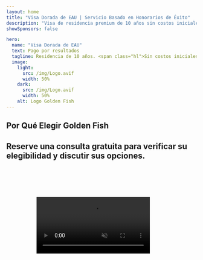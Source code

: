 ```yaml
---
layout: home
title: "Visa Dorada de EAU | Servicio Basado en Honorarios de Éxito"
description: "Visa de residencia premium de 10 años sin costos iniciales - pague solo después de la aprobación. Gestión completa de solicitudes con 98% de tasa de éxito. Servicio de renovación gratuito, solo tasas gubernamentales."
showSponsors: false

hero:
  name: "Visa Dorada de EAU"
  text: Pago por resultados
  tagline: Residencia de 10 años. <span class="hl">Sin costos iniciales</span> - pague solo después de la aprobación. 98% de tasa de éxito.
  image:
    light:
      src: /img/Logo.avif
      width: 50%
    dark:
      src: /img/Logo.avif
      width: 50%
    alt: Logo Golden Fish
---
```


<FeatureCards :features="[
  {
    title: 'Beneficios de la Visa Dorada de EAU',
    items: [
      'Validez de 10 años con opción de renovación al mantener las condiciones de calificación',
      '**No es necesario ingresar a EAU cada 6 meses**',
      'Se permite 100% de propiedad empresarial',
      'Patrocinio de familiares y personal doméstico ilimitado',
      'Patrocinio de hijos hasta los 25 años',
      'Patrocinio de padres incluido',
      'No se requiere patrocinador ni empleador'
    ],
    linkText: 'Read More',
    link: '../../company-registration/golden-visa#key-benefits-of-the-uae-golden-visa',
    icon: {
      light: '/img/iStock-1785818081.avif',
      dark: '/img/iStock-1203821481.avif',
      alt: 'Servicios de Visa',
      width: '100%'
    }
  },
  {
    title: 'Cómo Obtener la Visa Dorada de EAU',
    items: [
      'Inversión de 2M AED en propiedades en EAU',
      'Depósito de 2M AED en fondos de inversión de EAU',
      'Negocio con capital de 2M AED',
      'Contribución anual FTA de 250K AED',
      'Profesionales Calificados',
      'Talentos excepcionales'
    ],
    linkText: 'Read More',
    link: '../../company-registration/golden-visa#uae-golden-visa-eligibility-and-requirements',
    icon: {
      light: '/img/iStock-1333000394.avif',
      dark: '/img/iStock-584576538.avif',
      alt: 'Servicios de Visa',
      width: '10%'
    }
  },
  {
    title: 'Proceso de Visa Dorada',
    bullet: '✓',
    items: [
      'Evaluación inicial de elegibilidad',
      'Preparación y verificación de documentos',
      'Examen médico y biometría',
      'Presentación y procesamiento de solicitud',
      'Emisión de Emirates ID y visa',
      'Patrocinio de visa familiar (opcional)'
    ],
    linkText: 'Read More',
    link: '../../company-registration/golden-visa#uae-golden-visa-application-process',
    icon: {
      light: '/img/ILONMASKID.webp',
      dark: '/img/ILONMASKID.webp',
      alt: 'Servicios de Visa',
      width: '100%'
    }
  }
]" />

## Por Qué Elegir Golden Fish

<BenefitsList :features="[
  {
    icon: '💰',
    title: 'Tarifas Basadas en el Éxito',
    text: '**Sin pago hasta que su Golden Visa sea aprobada.** Transparencia total sin costos ocultos.'
  },
  {
    icon: '📈',
    title: 'Tasa de Éxito Comprobada',
    text: '98% de tasa de aprobación con cientos de Golden Visas emitidas a través de nuestro procesamiento premium.'
  },
  {
    icon: '📋',
    title: 'Gestión Completa',
    text: 'Manejo integral desde la documentación hasta la emisión de la visa, cuidando todos los detalles.'
  },
  {
    icon: '👨‍💼',
    title: 'Experiencia Local en EAU',
    text: 'Especialistas dedicados en Dubái proporcionan orientación experta en cada paso del proceso.'
  },
  {
    icon: '🔍',
    title: 'Procesamiento Premium',
    text: 'Comunicación directa con las autoridades y canales acelerados para aprobaciones más rápidas.'
  },
  {
    icon: '🔄',
    title: 'Soporte de Renovación',
    text: 'Asistencia gratuita para la renovación de visa con **cero tarifas de agencia** - solo cargos gubernamentales.'
  }
]" />

## Reserve una consulta gratuita para verificar su elegibilidad y discutir sus opciones.

<video  autoplay muted playsinline style="padding: 80px" >
  <source src="/img/iStock-2185912341.mp4" type="video/mp4">
</video>

<ContactFormModal formName="Golden Visa [offer]" buttonText="Obtener una consulta gratuita" :services="[
  '🏠 Inversión de 2M AED en propiedades de EAU',
  '💰 Depósito de 2M AED en fondos de inversión de EAU',
  '🏢 Negocio con capital de 2M AED',
  '📈 Contribución anual FTA de 250K AED',
  '👨‍💼 Profesionales calificados',
  '🎯 Genios de talento',]"/>

<!-- <ImageGrid :images="[
  { src: '/img/ILONMASKID.webp', href: './immigration.md', alt: 'Inmigración EAU' },
  { src: '/img/ILONMASKID.webp', href: './immigration.md', alt: 'Inmigración EAU' },
]"/> -->